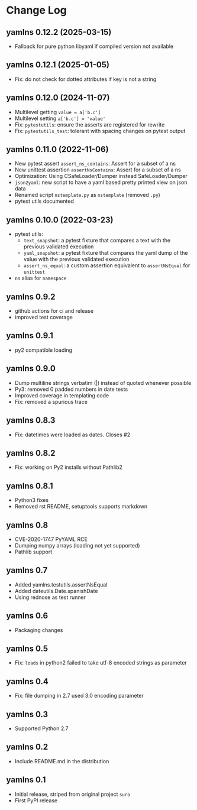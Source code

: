 # Change Log

## yamlns 0.12.2 (2025-03-15)

- Fallback for pure python libyaml if compiled version not available

## yamlns 0.12.1 (2025-01-05)

- Fix: do not check for dotted attributes if key is not a string

## yamlns 0.12.0 (2024-11-07)

- Multilevel getting `value = a['b.c']`
- Multilevel setting `a['b.c'] = 'value'`
- Fix: `pytestutils`: ensure the asserts are registered for rewrite
- Fix: `pytestutils_test`: tolerant with spacing changes on pytest output

## yamlns 0.11.0 (2022-11-06)

- New pytest assert `assert_ns_contains`: Assert for a subset of a ns
- New unittest assertion `assertNsContains`: Assert for a subset of a ns
- Optimization: Using CSafeLoader/Dumper instead SafeLoader/Dumper
- `json2yaml`: new script to have a yaml based pretty printed view on json data
- Renamed script `nstemplate.py` as `nstemplate` (removed `.py`)
- pytest utils documented

## yamlns 0.10.0 (2022-03-23)

- pytest utils:
  - `text_snapshot`: a pytest fixture that compares a text with the previous validated execution
  - `yaml_snapshot`: a pytest fixture that compares the yaml dump of the value with the previous validated execution
  - `assert_ns_equal`: a custom assertion equivalent to `assertNsEqual` for `unittest`
- `ns` alias for `namespace`

## yamlns 0.9.2

- github actions for ci and release
- improved test coverage

## yamlns 0.9.1

- py2 compatible loading

## yamlns 0.9.0

- Dump multiline strings verbatim (|) instead of quoted whenever possible
- Py3: removed 0 padded numbers in date tests
- Improved coverage in templating code
- Fix: removed a spurious trace

## yamlns 0.8.3

- Fix: datetimes were loaded as dates. Closes #2

## yamlns 0.8.2

- Fix: working on Py2 installs without Pathlib2

## yamlns 0.8.1

- Python3 fixes
- Removed rst README, setuptools supports markdown

## yamlns 0.8

- CVE-2020-1747 PyYAML RCE
- Dumping numpy arrays (loading not yet supported)
- Pathlib support

## yamlns 0.7

- Added yamlns.testutils.assertNsEqual
- Added dateutils.Date.spanishDate
- Using rednose as test runner

## yamlns 0.6

- Packaging changes

## yamlns 0.5

- Fix: `loads` in python2 failed to take utf-8 encoded strings as parameter

## yamlns 0.4

- Fix: file dumping in 2.7 used 3.0 encoding parameter

## yamlns 0.3

- Supported Python 2.7

## yamlns 0.2

- Include README.md in the distribution

## yamlns 0.1

- Initial release, striped from original project `suro`
- First PyPI release



